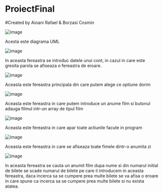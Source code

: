 # ProiectFinal
#Created by Aioani Rafael & Borzasi Cosmin

![image](https://user-images.githubusercontent.com/114818226/199293367-e6868a69-20af-47d4-9ee8-6cb8eb6bb25b.png)



Acesta este diagrama UML



![image](https://user-images.githubusercontent.com/115069588/199299463-e12491e3-21d9-4a74-a664-4417247f26f6.png)



In aceasta fereastra se introduc datele unui cont, in cazul in care este gresita parola se afiseaza o fereastra de eroare.



![image](https://user-images.githubusercontent.com/115069588/199299964-e4e2cb85-fcf6-4760-ab84-210d1868afee.png)



Aceasta este fereastra principala din care putem alege ce optiune dorim



![image](https://user-images.githubusercontent.com/115069588/199300151-181ac054-938d-41dc-9a97-5f0c817faee6.png)



Aceasta este fereastra in care putem introduce un anume film si butonul adauga filmul intr-un array de tipul film

![image](https://user-images.githubusercontent.com/114818226/199451481-c070abc0-9639-457a-b76d-4e751bf1695d.png)

Aceasta este fereastra in care apar toate actiunile facute in program



![image](https://user-images.githubusercontent.com/115069588/199300326-19630be8-a1e8-4c3f-9e0a-efcb20c63893.png)



Aceasta este fereastra in care se afiseaza toate fimele dintr-o anumita zi



![image](https://user-images.githubusercontent.com/115069588/199300486-d9aca7cc-66c8-4d61-b272-dce63bfeeae3.png)



In aceasta fereastra se cauta  un anumit film dupa nume si din numarul initial de bilete se scade numarul de bilete pe care il introducem in aceasta fereastra, daca incerca sa se cumpere prea multe bilete se va afisa o eroare in care spune ca incerca sa se cumpere prea multe bilete si nu exista atatea. 
